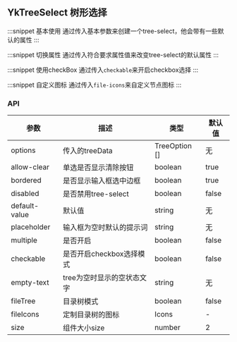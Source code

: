 ## YkTreeSelect 树形选择

:::snippet
基本使用
通过传入基本参数来创建一个tree-select，他会带有一些默认的属性
<TreeSelectDefault/>
:::

:::snippet
切换属性
通过传入符合要求属性值来改变tree-select的默认属性
<TreeSelectTrends/>
:::

:::snippet
使用checkBox
通过传入`checkable`来开启checkbox选择
<TreeSelectCheckable/>
:::

:::snippet
自定义图标
通过传入`file-icons`来自定义节点图标
<TreeSelectUseIcons/>
:::

### API

| 参数                      | 描述                       | 类型            | 默认值      |
| ------------------------- | ------------------------- | --------------- | ---------- |
| options                   | 传入的treeData             | TreeOption []   |  无        |
| allow-clear               | 单选是否显示清除按钮        | boolean         | true       |
| bordered                  | 是否显示输入框选中边框      | boolean          | true       |
| disabled                  | 是否禁用tree-select        | boolean         | false       |
| default-value             | 默认值                     | string          | 无         |
| placeholder               | 输入框为空时默认的提示词     | string          | 无         |
| multiple                  | 是否开启                   | boolean          | false      |
| checkable                 | 是否开启checkbox选择模式    | boolean         | false       |
| empty-text                | tree为空时显示的空状态文字   | string         | 无           | 
| fileTree                  | 目录树模式                  | boolean        | false       |
| fileIcons                 | 定制目录树的图标            |  Icons          | -           |
| size                      | 组件大小size               |  number          | 2           |